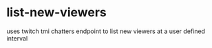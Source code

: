# list-new-viewers
 uses twitch tmi chatters endpoint to list new viewers at a user defined interval
